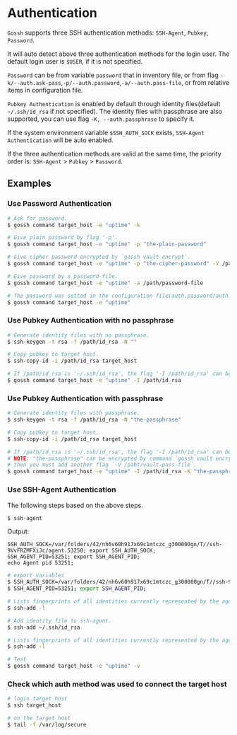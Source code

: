 # Authentication

`Gossh` supports three SSH authentication methods: `SSH-Agent`, `Pubkey`, `Password`.

It will auto detect above three authentication methods for the login user. The default login user is `$USER`, if it is not specified.

`Password` can be from variable `password` that in inventory file, or from flag `-k/--auth.ask-pass`,`-p/--auth.password`,`-a/--auth.pass-file`, or from relative items in configuration file.

`Pubkey Authentication` is enabled by default through identity files(default `~/.ssh/id_rsa` if not specified). The identity files with passphrase are also supported, you can use flag `-K, --auth.passphrase` to specify it.

If the system environment variable `$SSH_AUTH_SOCK` exists, `SSH-Agent Authentication` will be auto enabled.

If the three authentication methods are valid at the same time, the priority order is: `SSH-Agent` > `Pubkey` > `Password`.

## Examples

### Use Password Authentication

```sh
# Ask for password.
$ gossh command target_host -e "uptime" -k

# Give plain password by flag '-p'.
$ gossh command target_host -e "uptime" -p "the-plain-password"

# Give cipher password encrypted by `gossh vault encrypt`.
$ gossh command target_host -e "uptime" -p "the-cipher-password" -V /path/vault-pass-file

# Give password by a password-file.
$ gossh command target_host -e "uptime" -a /path/password-file

# The password was setted in the configuration file(auth.password/auth.file).
$ gossh command target_host -e "uptime"
```

### Use Pubkey Authentication with no passphrase

```sh
# Generate identity files with no passphrase.
$ ssh-keygen -t rsa -f /path/id_rsa -N ""

# Copy pubkey to target host.
$ ssh-copy-id -i /path/id_rsa target_host

# If /path/id_rsa is '~/.ssh/id_rsa', the flag '-I /path/id_rsa' can be omitted.
$ gossh command target_host -e "uptime" -I /path/id_rsa
```

### Use Pubkey Authentication with passphrase

```sh
# Generate identity files with passphrase.
$ ssh-keygen -t rsa -f /path/id_rsa -N "the-passphrase"

# Copy pubkey to target host.
$ ssh-copy-id -i /path/id_rsa target_host

# If /path/id_rsa is '~/.ssh/id_rsa', the flag '-I /path/id_rsa' can be omitted.
# NOTE: "the-passphrase" can be encrypted by command `gossh vault encrypt`,
# then you must add another flag `-V /paht/vault-pass-file`.
$ gossh command target_host -e "uptime" -I /path/id_rsa -K "the-passphrase"
```

### Use SSH-Agent Authentication

The following steps based on the above steps.

```sh
$ ssh-agent
```

Output:

```text
SSH_AUTH_SOCK=/var/folders/42/nh6v60h917x69c1mtczc_g300000gn/T//ssh-9VvFRZMFXiJc/agent.53250; export SSH_AUTH_SOCK;
SSH_AGENT_PID=53251; export SSH_AGENT_PID;
echo Agent pid 53251;
```

```sh
# export variables
$ SSH_AUTH_SOCK=/var/folders/42/nh6v60h917x69c1mtczc_g300000gn/T//ssh-9VvFRZMFXiJc/agent.53250; export SSH_AUTH_SOCK;
$ SSH_AGENT_PID=53251; export SSH_AGENT_PID;

# Lists fingerprints of all identities currently represented by the agent.
$ ssh-add -l

# Add identity file to ssh-agent.
$ ssh-add ~/.ssh/id_rsa

# Lists fingerprints of all identities currently represented by the agent.
$ ssh-add -l
```

```sh
# Test
$ gossh command target_host -e "uptime" -v
```

### Check which auth method was used to connect the target host

```sh
# login target host
$ ssh target_host

# on the target host
$ tail -f /var/log/secure
```
